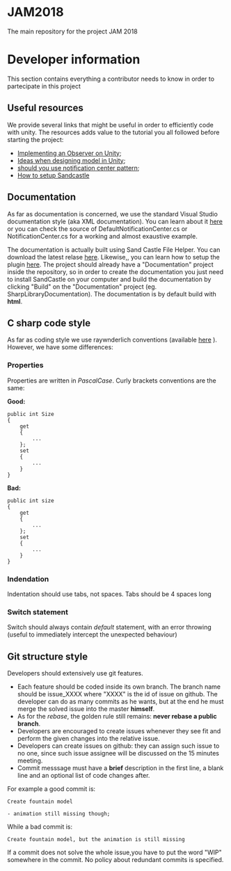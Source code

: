 # JAM2018
The main repository for the project JAM 2018

# Developer information

This section contains everything a contributor needs to know in order to partecipate in this project

## Useful resources

We provide several links that might be useful in order to efficiently code with unity. The resources adds value to the tutorial you all followed before starting the project:

 * [Implementing an Observer on Unity](http://www.habrador.com/tutorials/programming-patterns/3-observer-pattern/);
 * [Ideas when designing model in Unity](http://answers.unity3d.com/questions/365770/how-to-design-your-code-architecture-in-unity.html);
 * [should you use notification center pattern](https://softwareengineering.stackexchange.com/questions/22528/does-notification-center-pattern-encourage-good-or-bad-program-design);
 * [How to setup Sandcastle](https://randynghiem.wordpress.com/2015/06/18/how-to-set-up-sandcastle-help-file-builder-with-visual-studio-2015/)
 
## Documentation

As far as documentation is concerned, we use the standard Visual Studio documentation style (aka XML documentation). You can learn about it [here](https://msdn.microsoft.com/en-us/library/b2s063f7(v=VS.100).aspx) or you can check the source of DefaultNotificationCenter.cs or NotificationCenter.cs for a working and almost exaustive example.

The documentation is actually built using Sand Castle File Helper. You can download the latest relase [here](https://github.com/EWSoftware/SHFB). Likewise,, you can learn how to setup the plugin [here](https://randynghiem.wordpress.com/2015/06/18/how-to-set-up-sandcastle-help-file-builder-with-visual-studio-2015/). The project should already have a "Documentation" project inside the repository, so in order to create the documentation you just need to install SandCastle on your computer and build the documentation by clicking "Build" on the "Documentation" project (eg. SharpLibraryDocumentation). The documentation is by default build with **html**.

## C sharp code style

As far as coding style we use raywnderlich conventions (available [here](https://github.com/raywenderlich/c-sharp-style-guide) ). However, we have some differences:

### Properties ###

Properties are written in *PascalCase*. Curly brackets conventions are the same:

**Good:**

	public int Size 
	{
		get 
		{
			...
		};
		set
		{
			...
		}
	}
	
**Bad:**

	public int size 
	{
		get 
		{
			...
		};
		set
		{
			...
		}
	}
	

### Indendation ###

Indentation should use tabs, not spaces. Tabs should be 4 spaces long

### Switch statement ###

Switch should always contain *default* statement, with an error throwing (useful to immediately intercept the unexpected behaviour)

## Git structure style ##

Developers should extensively use git features. 

 * Each feature should be coded inside its own branch. The branch name should be issue_XXXX where "XXXX" is the id of issue on github. 
	The developer can do as many commits as he wants, but at the end he must merge the solved issue into the master **himself**.
 * As for the *rebase*, the golden rule still remains: **never rebase a public branch**.
 * Developers are encouraged to create issues whenever they see fit and perform the given changes into the relative issue.
 * Developers can create issues on github: they can assign such issue to no one, since such issue assignee will be discussed on the 15 minutes meeting.
 * Commit messsage must have a **brief** description in the first line, a blank line and an optional list of code changes after.
 
 For example a good commit is:
 
	Create fountain model
	
	- animation still missing though;
	
While a bad commit is:

	Create fountain model, but the animation is still missing
	
If a commit does not solve the whole issue,you have to put the word "WIP" somewhere in the commit. No policy about redundant commits is specified.
